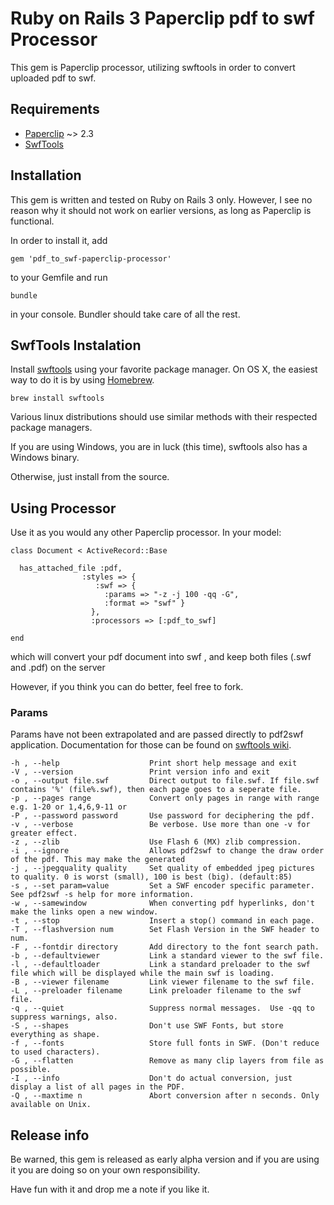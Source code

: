 # Ruby on Rails 3 Paperclip pdf to swf Processor #

This gem is Paperclip processor, utilizing swftools in order to convert uploaded pdf to swf.

## Requirements ##

* [Paperclip][0] ~> 2.3
* [SwfTools][2]

## Installation ##

This gem is written and tested on Ruby on Rails 3 only. However, I see no reason why it should not work on earlier versions, as long as Paperclip is functional.

In order to install it, add

    gem 'pdf_to_swf-paperclip-processor'
    
to your Gemfile and run

    bundle
   
in your console. Bundler should take care of all the rest.

## SwfTools Instalation ##

Install [swftools][2] using your favorite package manager. On OS X, the easiest way to do it is by using [Homebrew][3].

    brew install swftools
    
Various linux distributions should use similar methods with their respected package managers.

If you are using Windows, you are in luck (this time), swftools also has a Windows binary.

Otherwise, just install from the source.

## Using Processor ##

Use it as you would any other Paperclip processor. In your model:

    class Document < ActiveRecord::Base
      
      has_attached_file :pdf,
                    :styles => {
                       :swf => { 
                         :params => "-z -j 100 -qq -G",
                         :format => "swf" }
                      },
                      :processors => [:pdf_to_swf]
      
    end

                      
which will convert your pdf document into swf , and keep both files (.swf and .pdf) on the server


However, if you think you can do better, feel free to fork.

### Params ###

Params have not been extrapolated and are passed directly to pdf2swf application. Documentation for those can be found on [swftools wiki][5].

    -h , --help                    Print short help message and exit
    -V , --version                 Print version info and exit
    -o , --output file.swf         Direct output to file.swf. If file.swf contains '%' (file%.swf), then each page goes to a seperate file.
    -p , --pages range             Convert only pages in range with range e.g. 1-20 or 1,4,6,9-11 or
    -P , --password password       Use password for deciphering the pdf.
    -v , --verbose                 Be verbose. Use more than one -v for greater effect.
    -z , --zlib                    Use Flash 6 (MX) zlib compression.
    -i , --ignore                  Allows pdf2swf to change the draw order of the pdf. This may make the generated
    -j , --jpegquality quality     Set quality of embedded jpeg pictures to quality. 0 is worst (small), 100 is best (big). (default:85)
    -s , --set param=value         Set a SWF encoder specific parameter. See pdf2swf -s help for more information.
    -w , --samewindow              When converting pdf hyperlinks, don't make the links open a new window. 
    -t , --stop                    Insert a stop() command in each page. 
    -T , --flashversion num        Set Flash Version in the SWF header to num.
    -F , --fontdir directory       Add directory to the font search path.
    -b , --defaultviewer           Link a standard viewer to the swf file. 
    -l , --defaultloader           Link a standard preloader to the swf file which will be displayed while the main swf is loading.
    -B , --viewer filename         Link viewer filename to the swf file. 
    -L , --preloader filename      Link preloader filename to the swf file. 
    -q , --quiet                   Suppress normal messages.  Use -qq to suppress warnings, also.
    -S , --shapes                  Don't use SWF Fonts, but store everything as shape.
    -f , --fonts                   Store full fonts in SWF. (Don't reduce to used characters).
    -G , --flatten                 Remove as many clip layers from file as possible. 
    -I , --info                    Don't do actual conversion, just display a list of all pages in the PDF.
    -Q , --maxtime n               Abort conversion after n seconds. Only available on Unix.

## Release info ##

Be warned, this gem is released as early alpha version and if you are using it you are doing so on your own responsibility.

Have fun with it and drop me a note if you like it.


[0]: https://github.com/thoughtbot/paperclip
[2]: http://www.swftools.org/
[3]: http://mxcl.github.com/homebrew/
[5]: http://wiki.swftools.org/index.php/Pdf2swf